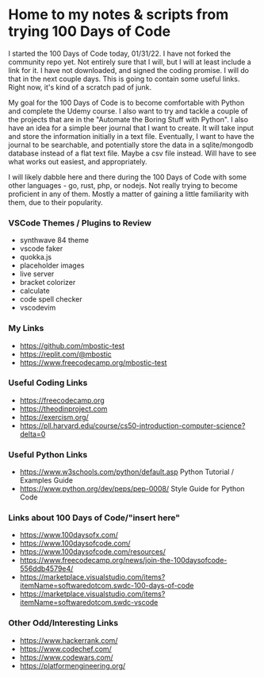 # Home to my notes & scripts from trying 100 Days of Code

I started the 100 Days of Code today, 01/31/22.  I have not forked the community repo yet.  Not entirely sure that I will, but I will at least include a link for it.  I have not downloaded, and signed the coding promise.  I will do that in the next couple days.  This is going to contain some useful links.  Right now, it's kind of a scratch pad of junk.

My goal for the 100 Days of Code is to become comfortable with Python and complete the Udemy course.  I also want to try and tackle a couple of the projects that are in the "Automate the Boring Stuff with Python".  I also have an idea for a simple beer journal that I want to create.  It will take input and store the information initially in a text file.  Eventually, I want to have the journal to be searchable, and potentially store the data in a sqlite/mongodb database instead of a flat text file.  Maybe a csv file instead.  Will have to see what works out easiest, and appropriately.

I will likely dabble here and there during the 100 Days of Code with some other languages - go, rust, php, or nodejs.  Not really trying to become proficient in any of them.  Mostly a matter of gaining a little familiarity with them, due to their popularity.




### VSCode Themes / Plugins to Review

- synthwave 84 theme
- vscode faker
- quokka.js
- placeholder images
- live server
- bracket colorizer
- calculate
- code spell checker
- vscodevim


### My Links

- https://github.com/mbostic-test
- https://replit.com/@mbostic
- https://www.freecodecamp.org/mbostic-test

### Useful Coding Links

- https://freecodecamp.org
- https://theodinproject.com
- https://exercism.org/
- https://pll.harvard.edu/course/cs50-introduction-computer-science?delta=0


### Useful Python Links

- https://www.w3schools.com/python/default.asp        Python Tutorial / Examples Guide
- https://www.python.org/dev/peps/pep-0008/           Style Guide for Python Code


### Links about 100 Days of Code/"insert here"

- https://www.100daysofx.com/
- https://www.100daysofcode.com/
- https://www.100daysofcode.com/resources/
- https://www.freecodecamp.org/news/join-the-100daysofcode-556ddb4579e4/
- https://marketplace.visualstudio.com/items?itemName=softwaredotcom.swdc-100-days-of-code
- https://marketplace.visualstudio.com/items?itemName=softwaredotcom.swdc-vscode


### Other Odd/Interesting Links

- https://www.hackerrank.com/
- https://www.codechef.com/
- https://www.codewars.com/
- https://platformengineering.org/
